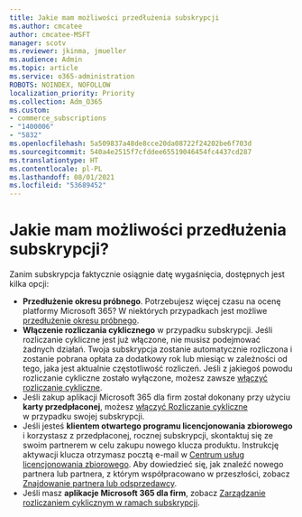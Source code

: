 ```yaml
---
title: Jakie mam możliwości przedłużenia subskrypcji
ms.author: cmcatee
author: cmcatee-MSFT
manager: scotv
ms.reviewer: jkinma, jmueller
ms.audience: Admin
ms.topic: article
ms.service: o365-administration
ROBOTS: NOINDEX, NOFOLLOW
localization_priority: Priority
ms.collection: Adm_O365
ms.custom:
- commerce_subscriptions
- "1400006"
- "5832"
ms.openlocfilehash: 5a509837a48de8cce20da08722f24202be6f703d
ms.sourcegitcommit: 540a4e2515f7cfddee65519046454fc4437cd287
ms.translationtype: HT
ms.contentlocale: pl-PL
ms.lasthandoff: 08/01/2021
ms.locfileid: "53689452"
---
```

# <a name="what-are-my-options-to-extend"></a>Jakie mam możliwości przedłużenia subskrypcji?

Zanim subskrypcja faktycznie osiągnie datę wygaśnięcia, dostępnych jest kilka opcji:

- **Przedłużenie okresu próbnego**.  Potrzebujesz więcej czasu na ocenę platformy Microsoft 365? W niektórych przypadkach jest możliwe  [przedłużenie okresu próbnego](https://docs.microsoft.com/microsoft-365/commerce/extend-your-trial).  
- **Włączenie rozliczania cyklicznego** w przypadku subskrypcji. Jeśli rozliczanie cykliczne jest już włączone, nie musisz podejmować żadnych działań. Twoja subskrypcja zostanie automatycznie rozliczona i zostanie pobrana opłata za dodatkowy rok lub miesiąc w zależności od tego, jaka jest aktualnie częstotliwość rozliczeń. Jeśli z jakiegoś powodu rozliczanie cykliczne zostało wyłączone, możesz zawsze  [włączyć rozliczanie cykliczne](https://docs.microsoft.com/microsoft-365/commerce/subscriptions/renew-your-subscription).
- Jeśli zakup aplikacji Microsoft 365 dla firm został dokonany przy użyciu  **karty przedpłaconej**, możesz [włączyć Rozliczanie cykliczne](https://docs.microsoft.com/microsoft-365/commerce/subscriptions/renew-your-subscription) w przypadku swojej subskrypcji.
- Jeśli jesteś  **klientem otwartego programu licencjonowania zbiorowego**  i korzystasz z przedpłaconej, rocznej subskrypcji, skontaktuj się ze swoim partnerem w celu zakupu nowego klucza produktu. Instrukcję aktywacji klucza otrzymasz pocztą e-mail w  [Centrum usług licencjonowania zbiorowego](https://go.microsoft.com/fwlink/p/?LinkID=282016). Aby dowiedzieć się, jak znaleźć nowego partnera lub partnera, z którym współpracowano w przeszłości, zobacz [Znajdowanie partnera lub odsprzedawcy](https://docs.microsoft.com/microsoft-365/admin/manage/find-your-partner-or-reseller).
- Jeśli masz **aplikacje Microsoft 365 dla firm**, zobacz  [Zarządzanie rozliczaniem cyklicznym w ramach subskrypcji](https://docs.microsoft.com/microsoft-365/commerce/subscriptions/renew-your-subscription).

